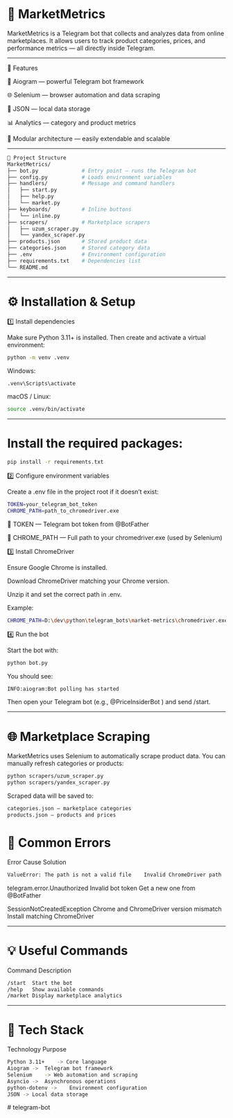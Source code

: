 # 🧠 MarketMetrics

MarketMetrics is a Telegram bot that collects and analyzes data from online marketplaces.
It allows users to track product categories, prices, and performance metrics — all directly inside Telegram.


---


🚀 Features

🤖 Aiogram — powerful Telegram bot framework

🌐 Selenium — browser automation and data scraping

💾 JSON — local data storage

📊 Analytics — category and product metrics

🧱 Modular architecture — easily extendable and scalable


---


```bash
📂 Project Structure
MarketMetrics/
├── bot.py              # Entry point — runs the Telegram bot
├── config.py           # Loads environment variables
├── handlers/           # Message and command handlers
│   ├── start.py
│   ├── help.py
│   └── market.py
├── keyboards/          # Inline buttons
│   └── inline.py
├── scrapers/           # Marketplace scrapers
│   ├── uzum_scraper.py
│   └── yandex_scraper.py
├── products.json       # Stored product data
├── categories.json     # Stored category data
├── .env                # Environment configuration
├── requirements.txt    # Dependencies list
└── README.md
```

---


# ⚙️ Installation & Setup
1️⃣ Install dependencies

Make sure Python 3.11+ is installed.
Then create and activate a virtual environment:

```bash
python -m venv .venv
```

Windows:

```bash
.venv\Scripts\activate
```

macOS / Linux:

```bash
source .venv/bin/activate
```


---


# Install the required packages:

```bash
pip install -r requirements.txt
```

2️⃣ Configure environment variables

Create a .env file in the project root if it doesn’t exist:

```bash
TOKEN=your_telegram_bot_token
CHROME_PATH=path_to_chromedriver.exe
```

🔹 TOKEN — Telegram bot token from @BotFather

🔹 CHROME_PATH — Full path to your chromedriver.exe (used by Selenium)

3️⃣ Install ChromeDriver

Ensure Google Chrome is installed.

Download ChromeDriver
 matching your Chrome version.

Unzip it and set the correct path in .env.

Example:

```bash
CHROME_PATH=D:\dev\python\telegram_bots\market-metrics\chromedriver.exe
```

4️⃣ Run the bot

Start the bot with:

```bash
python bot.py
```

You should see:

```bash
INFO:aiogram:Bot polling has started
```

Then open your Telegram bot (e.g., @PriceInsiderBot
) and send /start.


---


# 🌐 Marketplace Scraping

MarketMetrics uses Selenium to automatically scrape product data.
You can manually refresh categories or products:

```bash
python scrapers/uzum_scraper.py
python scrapers/yandex_scraper.py
```

Scraped data will be saved to:

```bash
categories.json — marketplace categories
products.json — products and prices
```


# 🧩 Common Errors
Error	Cause	Solution
```bash
ValueError: The path is not a valid file	Invalid ChromeDriver path	Check CHROME_PATH in .env
```
telegram.error.Unauthorized	Invalid bot token	Get a new one from @BotFather

SessionNotCreatedException	Chrome and ChromeDriver version mismatch	Install matching ChromeDriver


---


# 💡 Useful Commands
Command	Description

```bash
/start	Start the bot
/help	Show available commands
/market	Display marketplace analytics
```

---


# 🧠 Tech Stack

Technology	Purpose

```bash
Python 3.11+	-> Core language
Aiogram ->	Telegram bot framework
Selenium	-> Web automation and scraping
Asyncio ->	Asynchronous operations
python-dotenv ->	Environment configuration
JSON ->	Local data storage
```

#   t e l e g r a m - b o t  
 